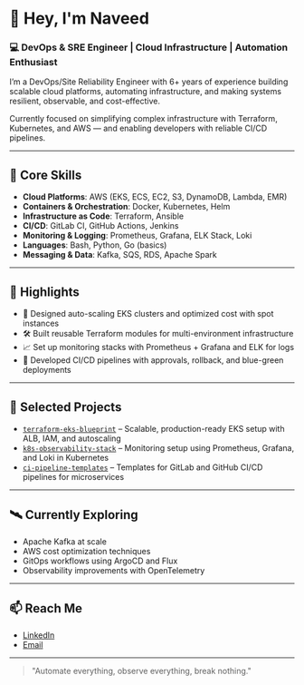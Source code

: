 # 👋 Hey, I'm Naveed

### 💻 DevOps & SRE Engineer | Cloud Infrastructure | Automation Enthusiast

I’m a DevOps/Site Reliability Engineer with 6+ years of experience building scalable cloud platforms, automating infrastructure, and making systems resilient, observable, and cost-effective.

Currently focused on simplifying complex infrastructure with Terraform, Kubernetes, and AWS — and enabling developers with reliable CI/CD pipelines.

---

## 🔧 Core Skills

- **Cloud Platforms**: AWS (EKS, ECS, EC2, S3, DynamoDB, Lambda, EMR)
- **Containers & Orchestration**: Docker, Kubernetes, Helm
- **Infrastructure as Code**: Terraform, Ansible
- **CI/CD**: GitLab CI, GitHub Actions, Jenkins
- **Monitoring & Logging**: Prometheus, Grafana, ELK Stack, Loki
- **Languages**: Bash, Python, Go (basics)
- **Messaging & Data**: Kafka, SQS, RDS, Apache Spark

---

## 📌 Highlights

- 🔄 Designed auto-scaling EKS clusters and optimized cost with spot instances
- 🛠️ Built reusable Terraform modules for multi-environment infrastructure
- 📈 Set up monitoring stacks with Prometheus + Grafana and ELK for logs
- 🚀 Developed CI/CD pipelines with approvals, rollback, and blue-green deployments

---

## 🧩 Selected Projects

- [`terraform-eks-blueprint`](https://github.com/yourusername/terraform-eks-blueprint) – Scalable, production-ready EKS setup with ALB, IAM, and autoscaling
- [`k8s-observability-stack`](https://github.com/yourusername/k8s-observability-stack) – Monitoring setup using Prometheus, Grafana, and Loki in Kubernetes
- [`ci-pipeline-templates`](https://github.com/yourusername/ci-pipeline-templates) – Templates for GitLab and GitHub CI/CD pipelines for microservices

---

## 🛰️ Currently Exploring

- Apache Kafka at scale
- AWS cost optimization techniques
- GitOps workflows using ArgoCD and Flux
- Observability improvements with OpenTelemetry

---

## 📫 Reach Me

- [LinkedIn](https://linkedin.com/in/your-profile)
- [Email](mailto:your.email@example.com)

---

> "Automate everything, observe everything, break nothing."

